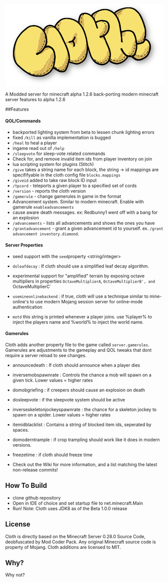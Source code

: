![Cloth Server Logo](https://github.com/Luminoso-256/Cloth-Server/blob/main/res/Cloth_logo.png)


A Modded server  for  minecraft alpha 1.2.6 back-porting modern minecraft server features to alpha 1.2.6

##Features

#### QOL/Commands
- backported lighting system from beta to lessen chunk lighting errors
- fixed `/kill` as vanilla implementation is bugged
- `/heal` to heal a player
- ingame read out of `/help`
- `/sleepvote` for sleep-vote related commands
- Check for, and remove invalid item ids from player inventory on join
- lua scripting system for plugins (Stitch)
- `/give` takes a string name for each block, the string -> id mappings are specififyable in the cloth config file `blocks.mappings`
- `/giveid` added to take raw block ID input
- `/tpcord` - teleports a given player to a specified set of cords
- `/version` - reports the cloth version
- `/gamerule` - change gamerules in game in the format <gamerule> <value>
-  Advancement system. Similar to modern minecraft. Enable with gamerule `enableadvancements`
-  cause aware death messages. ex: Redbunny1 went off with a bang for an explosion
- `/advancements` - lists all advancements and shows the ones you have
- `/grantadvancement` - grant a given advancement id to yourself. ex. `/grant advancement inventory.diamond`. 
#### Server Properties
- seed support with the `seed`property <string/integer>

- `doleafdecay` <boolean> : If cloth should use a simplified leaf decay algorithm.
- experimental support for "amplified" terrain by exposing octave multipliers in properties `OctaveMultiplierA`,  `OctaveMultiplierB', and  `OctaveMultiplierC` <integer>
- `usemineonlinebackend` <boolean> : if true, cloth will use a technique similar to mine-online's to use modern Mojang session server for online-mode authentication
- `motd` <string> this string is printed whenever a player joins. use %player% to inject the players name and %world% to inject the world name.
#### Gamerules
Cloth adds another property file to the game called `server.gamerules`. Gamerules are adjustments to the gameplay and QOL tweaks that dont require a server reload to see changes.

- announcedeath <boolean> : If cloth should announce when a player dies
- inversemobspawnrate <integer> : Controls the chance a mob will spawn on a given tick. Lower values = higher rates
- domobgriefing <boolean> : if creepers should cause an explosion on death
- dosleepvote <boolean> : if the sleepvote system should be active
- inverseskeletonjockeyspawnrate <integer> : the chance for a skeleton jockey to spawn on a spider. Lower values = higher rates
- itemidblacklist <string> : Contains a string of blocked item ids, seperated by spaces.
- domoderntrample <boolean> : if crop trampling should work like it does in modern versions.
- freezetime <boolean> : if cloth should freeze time

- Check out the Wiki for more information, and a list matching the latest non-release commits!

## How To Build
 - clone github repository
 - Open in IDE of choice and set startup file to net.minecraft.Main
 - Run!
Note: Cloth uses JDK8 as of the Beta 1.0.0 release
## License

Cloth is directly based on the Minecraft Server 0.28.0 Source Code, deobfuscated by Mod Coder Pack. Any original Minecraft source code is property of Mojang. Cloth additions are licensed to MIT.

## Why?

Why not?
